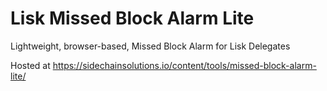 # Lisk Missed Block Alarm Lite

Lightweight, browser-based, Missed Block Alarm for Lisk Delegates

Hosted at https://sidechainsolutions.io/content/tools/missed-block-alarm-lite/
